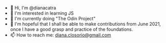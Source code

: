 - 👋 Hi, I'm @dianacatra
- 👀 I'm interested in learning JS
- 🌱 I'm currently doing "The Odin Project"
- 💞️ I'm hopeful that I shall be able to make contributions from June 2021, once I have a good grasp and practice of the foundations.
- 📫 How to reach me: diana.closorio@gmail.com

<!---
DianaCatra/DianaCatra is a ✨ special ✨ repository because its `README.md` (this file) appears on your GitHub profile.
You can click the Preview link to take a look at your changes.
--->
